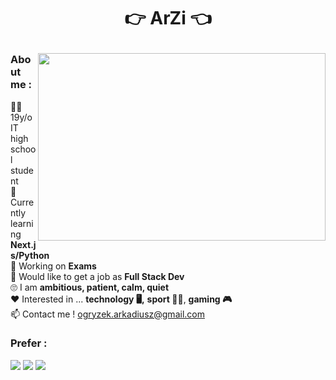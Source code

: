 # <p align="center">:point_right: ArZi :point_left:</p>

<img width="460" align="right" height="300" src="https://github-readme-stats.vercel.app/api/top-langs/?username=arzipl&theme=highcontrast"/>

### About me :  
:raising_hand_man: 19y/o IT high school student  
:book: Currently learning **Next.js/Python**  
:wrench: Working on **Exams**  
:running: Would like to get a job as  **Full Stack Dev**  
:roll_eyes: I am **ambitious, patient, calm, quiet**  
:heart: Interested in ... **technology :desktop_computer:,** **sport :weight_lifting_man:**, **gaming :video_game:**  
:mailbox: Contact me ! ogryzek.arkadiusz@gmail.com  

### Prefer :
<span>
 <img src="https://img.shields.io/badge/React-20232A?style=for-the-badge&logo=react&logoColor=61DAFB" />
 <img src="https://img.shields.io/badge/Sass-CC6699?style=for-the-badge&logo=sass&logoColor=white" />
 <img src="https://img.shields.io/badge/Python-FFD43B?style=for-the-badge&logo=python&logoColor=darkgreen" />
</span>
